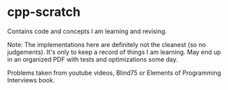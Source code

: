 # cpp-scratch
Contains code and concepts I am learning and revising.

Note: The implementations here are definitely not the cleanest (so no judgements). It's only
to keep a record of things I am learning. May end up in an organized PDF with tests
and optimizations some day.

Problems taken from youtube videos, Blind75 or Elements of Programming Interviews book.
